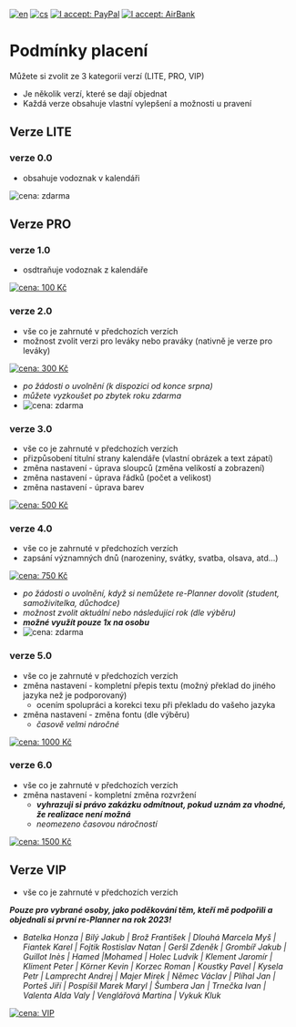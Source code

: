 [![en](https://img.shields.io/badge/lang-en-red.svg)](https://github.com/PepikVaio/reMarkable_re-Planner/tree/main?tab=readme-ov-file)
[![cs](https://img.shields.io/badge/lang-cs-springgreen.svg)](https://github.com/PepikVaio/reMarkable_re-Planner/blob/main/.github/README.cs.md)
[![I accept: PayPal](https://img.shields.io/badge/I_accept-PayPal-blue)](http://paypal.me/josefwajsar)
[![I accept: AirBank](https://img.shields.io/badge/I_accept-AirBankBank-green)](https://www.airbank.cz/)


# Podmínky placení

Můžete si zvolit ze 3 kategorií verzí (LITE, PRO, VIP)
* Je několik verzí, které se dají objednat
* Každá verze obsahuje vlastní vylepšení a možnosti u pravení


## Verze LITE

### verze 0.0
* obsahuje vodoznak v kalendáři

![cena: zdarma](https://img.shields.io/badge/cena:-zdarma-green)


## Verze PRO

### verze 1.0
* osdtraňuje vodoznak z kalendáře

[![cena: 100 Kč](https://img.shields.io/badge/cena:-100_Kč-green)](https://github.com/PepikVaio/reMarkable_re-Planner/blob/main/.github/PAYMENT_AirBank/100%20K%C4%8D.png)

### verze 2.0
* vše co je zahrnuté v předchozích verzích
* možnost zvolit verzi pro leváky nebo praváky (nativně je verze pro leváky)

[![cena: 300 Kč](https://img.shields.io/badge/cena:-300_Kč-green)](https://github.com/PepikVaio/reMarkable_re-Planner/blob/main/.github/PAYMENT_AirBank/300%20K%C4%8D.png)

  * *po žádosti o uvolnění (k dispozici od konce srpna)*
  * *můžete vyzkoušet po zbytek roku zdarma*
  * ![cena: zdarma](https://img.shields.io/badge/cena:-zdarma-green)

### verze 3.0
* vše co je zahrnuté v předchozích verzích
* přizpůsobení titulní strany kalendáře (vlastní obrázek a text zápatí)
* změna nastavení - úprava sloupců (změna velikostí a zobrazení)
* změna nastavení - úprava řádků (počet a velikost)
* změna nastavení - úprava barev

[![cena: 500 Kč](https://img.shields.io/badge/cena:-500_Kč-green)](https://github.com/PepikVaio/reMarkable_re-Planner/blob/main/.github/PAYMENT_AirBank/500%20K%C4%8D.png)

### verze 4.0
* vše co je zahrnuté v předchozích verzích
* zapsání významných dnů (narozeniny, svátky, svatba, olsava, atd...)

[![cena: 750 Kč](https://img.shields.io/badge/cena:-750_Kč-green)](https://github.com/PepikVaio/reMarkable_re-Planner/blob/main/.github/PAYMENT_AirBank/750%20K%C4%8D.png)

  * *po žádosti o uvolnění, když si nemůžete re-Planner dovolit (student, samoživitelka, důchodce)*
  * *možnost zvolit aktuální nebo následující rok (dle výběru)*
  * ***možné využít pouze 1x na osobu***
  * ![cena: zdarma](https://img.shields.io/badge/cena:-zdarma-green)

### verze 5.0
* vše co je zahrnuté v předchozích verzích
* změna nastavení - kompletní přepis textu (možný překlad do jiného jazyka než je podporovaný)
  * ocením spolupráci a korekci texu při překladu do vašeho jazyka
* změna nastavení - změna fontu (dle výběru)
  * *časově velmi náročné*

[![cena: 1000 Kč](https://img.shields.io/badge/cena:-1000_Kč-green)](https://github.com/PepikVaio/reMarkable_re-Planner/blob/main/.github/PAYMENT_AirBank/1000%20K%C4%8D.png)

### verze 6.0
* vše co je zahrnuté v předchozích verzích
* změna nastavení - kompletní změna rozvržení
  * ***vyhrazuji si právo zakázku odmítnout, pokud uznám za vhodné, že realizace není možná***
  * *neomezeno časovou náročností*

[![cena: 1500 Kč](https://img.shields.io/badge/cena:-1500_Kč-green)](https://github.com/PepikVaio/reMarkable_re-Planner/blob/main/.github/PAYMENT_AirBank/500%20K%C4%8D.png)


## Verze VIP
* vše co je zahrnuté v předchozích verzích

***Pouze pro vybrané osoby, jako poděkování těm, kteří mě podpořili a objednali si první re-Planner na rok 2023!***
* *Batelka Honza | Bilý Jakub | Brož František | Dlouhá Marcela Myš | Fiantek Karel | Fojtik Rostislav Natan | Geršl Zdeněk | Grombíř Jakub | Guillot Inès | Hamed |Mohamed | Holec Ludvik | Klement Jaromír | Kliment Peter | Körner Kevin | Korzec Roman | Koustky Pavel | Kysela Petr | Lamprecht Andrej | Majer Mirek | Němec Václav | Plíhal Jan | Porteš Jiří | Pospíšil Marek Maryl | Šumbera Jan | Trnečka Ivan | Valenta Alda Valy | Venglářová Martina | Vykuk Kluk*

[![cena: VIP](https://img.shields.io/badge/cena:-V_I_P_*-yellow)](https://github.com/PepikVaio/reMarkable_re-Planner/blob/main/.github/PAYMENT_AirBank/VIP.png)
